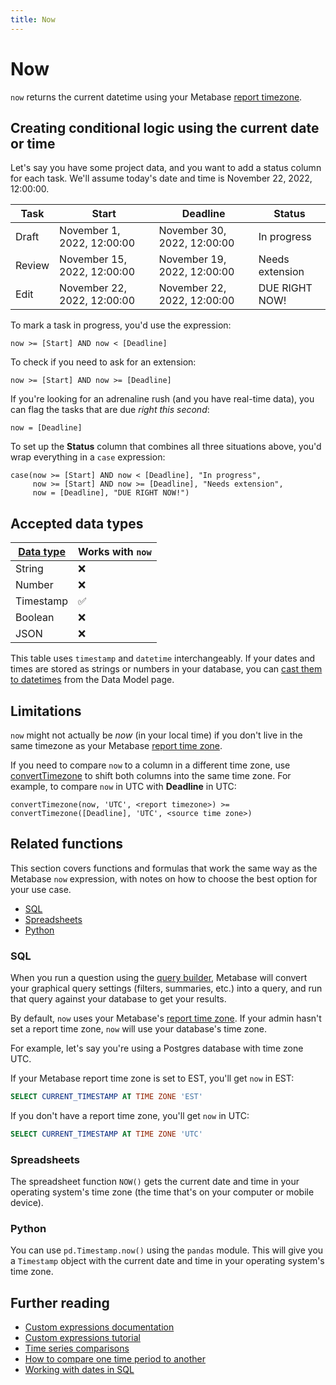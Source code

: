 ```yaml
---
title: Now
---
```


# Now

`now` returns the current datetime using your Metabase [report timezone](../../../configuring-metabase/settings.md#report-timezone).

## Creating conditional logic using the current date or time

Let's say you have some project data, and you want to add a status column for each task. We'll assume today's date and time is November 22, 2022, 12:00:00.

| Task     | Start                       | Deadline                    | Status          |
|----------|-----------------------------|-----------------------------|-----------------|
| Draft    | November 1, 2022, 12:00:00  | November 30, 2022, 12:00:00 | In progress     |
| Review   | November 15, 2022, 12:00:00 | November 19, 2022, 12:00:00 | Needs extension |
| Edit     | November 22, 2022, 12:00:00 | November 22, 2022, 12:00:00 | DUE RIGHT NOW!  |

To mark a task in progress, you'd use the expression:

```
now >= [Start] AND now < [Deadline] 
```

To check if you need to ask for an extension:

```
now >= [Start] AND now >= [Deadline]
```

If you're looking for an adrenaline rush (and you have real-time data), you can flag the tasks that are due _right this second_:

```
now = [Deadline]
```

To set up the **Status** column that combines all three situations above, you'd wrap everything in a `case` expression:

```
case(now >= [Start] AND now < [Deadline], "In progress",
     now >= [Start] AND now >= [Deadline], "Needs extension",
     now = [Deadline], "DUE RIGHT NOW!")
```

## Accepted data types

| [Data type](https://www.metabase.com/learn/databases/data-types-overview#examples-of-data-types) | Works with `now`  |
| ----------------------- | -------------------- |
| String                  | ❌                   |
| Number                  | ❌                   |
| Timestamp               | ✅                   |
| Boolean                 | ❌                   |
| JSON                    | ❌                   |

This table uses `timestamp` and `datetime` interchangeably. If your dates and times are stored as strings or numbers in your database, you can [cast them to datetimes](../../../data-modeling/metadata-editing.md#casting-to-a-specific-data-type) from the Data Model page.

## Limitations

`now` might not actually be _now_ (in your local time) if you don't live in the same timezone as your Metabase [report time zone](../../../configuring-metabase/settings.md#report-timezone).

If you need to compare `now` to a column in a different time zone, use  [convertTimezone](./converttimezone.md) to shift both columns into the same time zone. For example, to compare `now` in UTC with **Deadline** in UTC:

```
convertTimezone(now, 'UTC', <report timezone>) >= convertTimezone([Deadline], 'UTC', <source time zone>)
```

## Related functions

This section covers functions and formulas that work the same way as the Metabase `now` expression, with notes on how to choose the best option for your use case.

- [SQL](#sql)
- [Spreadsheets](#spreadsheets)
- [Python](#python)

### SQL

When you run a question using the [query builder](https://www.metabase.com/glossary/query_builder), Metabase will convert your graphical query settings (filters, summaries, etc.) into a query, and run that query against your database to get your results.

By default, `now` uses your Metabase's [report time zone](../../../configuring-metabase/settings.md#report-timezone). If your admin hasn't set a report time zone, `now` will use your database's time zone.

For example, let's say you're using a Postgres database with time zone UTC.

If your Metabase report time zone is set to EST, you'll get `now` in EST:

```sql
SELECT CURRENT_TIMESTAMP AT TIME ZONE 'EST'
```

If you don't have a report time zone, you'll get `now` in UTC:

```sql
SELECT CURRENT_TIMESTAMP AT TIME ZONE 'UTC'
```

### Spreadsheets

The spreadsheet function `NOW()` gets the current date and time in your operating system's time zone (the time that's on your computer or mobile device).

### Python

You can use `pd.Timestamp.now()` using the `pandas` module. This will give you a `Timestamp` object with the current date and time in your operating system's time zone.

## Further reading

- [Custom expressions documentation](../expressions.md)
- [Custom expressions tutorial](https://www.metabase.com/learn/questions/custom-expressions)
- [Time series comparisons](https://www.metabase.com/learn/questions/time-series-comparisons)
- [How to compare one time period to another](https://www.metabase.com/learn/dashboards/compare-times)
- [Working with dates in SQL](https://www.metabase.com/learn/sql-questions/dates-in-sql)

